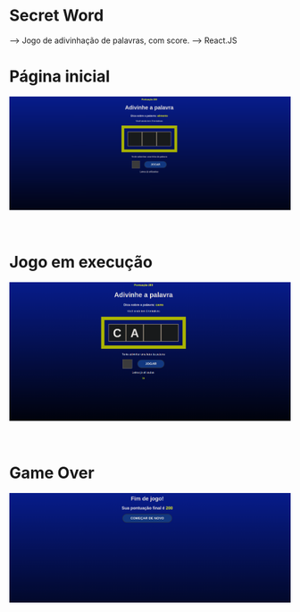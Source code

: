 # Secret Word
--> Jogo de adivinhação de palavras, com score.
--> React.JS

# Página inicial
<img src="https://github.com/aisha-ramiro/secret-word/blob/main/public/assets/secret-word-page.png" alt="Página Inicial" width="960">

<br>
<br>
<br>

# Jogo em execução
<img src="https://github.com/aisha-ramiro/secret-word/blob/main/public/assets/secret-word-page2.png" alt="Jogo em execução" width="960">

<br>
<br>
<br>

# Game Over
<img src="https://github.com/aisha-ramiro/secret-word/blob/main/public/assets/secret-word-page3.png" alt="Game Over" width="960">

<br>
<br>
<br>
